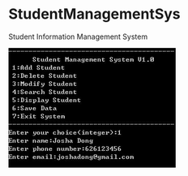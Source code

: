 # StudentManagementSys
Student Information Management System

![image](https://github.com/leimingg/StudentManagementSys/blob/master/studentManagement.JPG)
